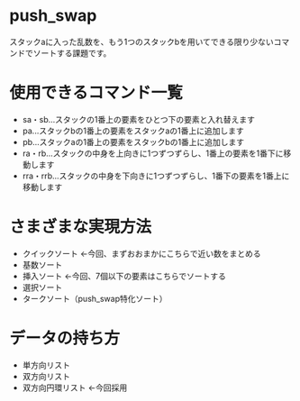 # push_swap
スタックaに入った乱数を、もう1つのスタックbを用いてできる限り少ないコマンドでソートする課題です。
# 使用できるコマンド一覧
 - sa・sb...スタックの1番上の要素をひとつ下の要素と入れ替えます
 - pa...スタックbの1番上の要素をスタックaの1番上に追加します
 - pb...スタックaの1番上の要素をスタックbの1番上に追加します
 - ra・rb...スタックの中身を上向きに1つずつずらし、1番上の要素を1番下に移動します
 - rra・rrb...スタックの中身を下向きに1つずつずらし、1番下の要素を1番上に移動します

# さまざまな実現方法
 - クイックソート ←今回、まずおおまかにこちらで近い数をまとめる
 - 基数ソート
 - 挿入ソート ←今回、7個以下の要素はこちらでソートする
 - 選択ソート
 - タークソート（push_swap特化ソート）

# データの持ち方
 - 単方向リスト
 - 双方向リスト
 - 双方向円環リスト ←今回採用
